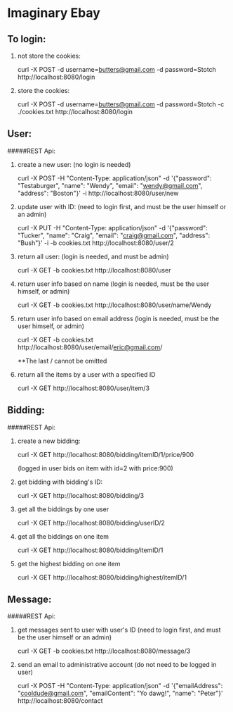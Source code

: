 Imaginary Ebay 
===


To login:
----------
1. not store the cookies:

	curl -X POST -d username=butters@gmail.com -d password=Stotch http://localhost:8080/login 
	
2. store the cookies:
	
	curl -X POST -d username=butters@gmail.com -d password=Stotch -c ./cookies.txt http://localhost:8080/login 




User:
-----
#####REST Api:
1. create a new user: (no login is needed)

	curl -X POST -H "Content-Type: application/json" -d '{"password": "Testaburger", "name": "Wendy", "email": "wendy@gmail.com", "address": "Boston"}' -i  http://localhost:8080/user/new


2. update user with ID: (need to login first, and must be the user himself or an admin)

	curl -X PUT -H "Content-Type: application/json" -d '{"password": "Tucker", "name": "Craig", "email": "craig@gmail.com", "address": "Bush"}' -i -b cookies.txt http://localhost:8080/user/2
	
	
3. return all user: (login is needed, and must be admin)

	curl -X GET -b cookies.txt http://localhost:8080/user
	
4. return user info based on name (login is needed, must be the user himself, or admin)

	curl -X GET -b cookies.txt http://localhost:8080/user/name/Wendy	


5. return user info based on email address (login is needed, must be the user himself, or admin)
	
	curl -X GET -b cookies.txt http://localhost:8080/user/email/eric@gmail.com/
	
	**The last / cannot be omitted

6. return all the items by a user with a specified ID

	curl -X GET http://localhost:8080/user/item/3
	

	
Bidding:
-----
#####REST Api:
1. create a new bidding:

	 curl -X GET http://localhost:8080/bidding/itemID/1/price/900
	 
	 (logged in user bids on item with id=2 with price:900)

2. get bidding with bidding's ID:
	
	curl -X GET http://localhost:8080/bidding/3

3. get all the biddings by one user
	
	curl -X GET http://localhost:8080/bidding/userID/2

4. get all the biddings on one item

	curl -X GET http://localhost:8080/bidding/itemID/1


5. get the highest bidding on one item

	curl -X GET http://localhost:8080/bidding/highest/itemID/1
	
Message:
-----
#####REST Api:

1. get messages sent to user with user's ID (need to login first, and must be the user himself or an admin)
	
	curl -X GET -b cookies.txt http://localhost:8080/message/3

2. send an email to administrative account (do not need to be logged in user)
	
	curl -X POST -H "Content-Type: application/json" -d '{"emailAddress": "cooldude@gmail.com", "emailContent": "Yo dawg!", "name": "Peter"}' http://localhost:8080/contact


	
	

